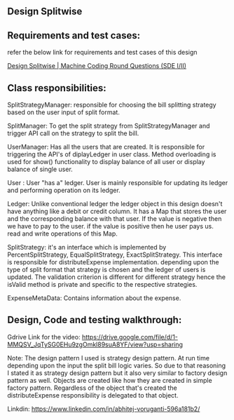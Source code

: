 ## Design Splitwise

## Requirements and test cases:

refer the below link for requirements and test cases of this design

[Design Splitwise | Machine Coding Round Questions (SDE I/II)](https://workat.tech/machine-coding/practice/splitwise-problem-0kp2yneec2q2)

## 

## Class responsibilities:

SplitStrategyManager: responsible for choosing the bill splitting strategy based on the user input of split format.

SplitManager: To get the split strategy from  SplitStrategyManager and trigger API call on the strategy to split the bill.

UserManager: Has all the users that are created. It is responsible for triggering the API's of diplayLedger in user class. Method overloading is used for show() functionality to display balance of all user or display balance of single user.

User : User "has a" ledger. User is mainly responsible for updating its ledger and performing operation on its ledger.

Ledger: Unlike conventional ledger the ledger object in this design doesn't have anything like a debit or credit column. It has a Map that stores the user and the corresponding balance with that user. If the value is negative then we have to pay to the user. if the value is positive then he user pays us. read and write operations of this Map.

SplitStrategy: it's an interface which is implemented by PercentSplitStrategy, EqualSplitStrategy, ExactSplitStrategy. This interface is responsible for distributeExpense implementation. depending upon the type of split format that strategy is chosen and the ledger of users is updated. The validation criterion is different for different strategy hence the isValid method is private and specific to the respective strategies.

ExpenseMetaData: Contains information about the expense.

## 

## Design, Code and testing walkthrough:

Gdrive Link for the video: https://drive.google.com/file/d/1-MMQSV_JqTySG0EHu9zgOmkl89suA8YF/view?usp=sharing

Note: The design pattern I used is strategy design pattern. At run time depending upon the input the split bill logic varies. So due to that reasoning I stated it as strategy design pattern but it also very similar to factory design pattern as well. Objects are created like how they are created in simple factory pattern. Regardless of the object that's created the distributeExpense responsibility is delegated to that object.



Linkdin: https://www.linkedin.com/in/abhitej-voruganti-596a181b2/




